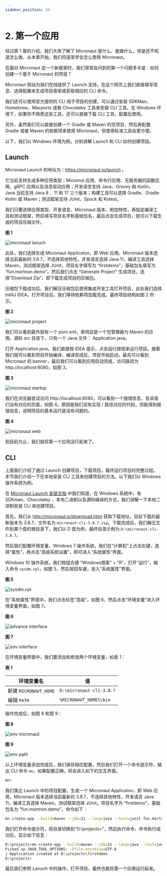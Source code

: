 ```yaml
---
sidebar_position: 20
---
```


# 2. 第一个应用

经过第 1 章的介绍，我们大体了解了 Micronaut 是什么、能做什么，但是还不知道怎么做，从本章开始，我们将逐渐学会怎么使用 Micronaut。

在面对 Micronaut 这一个新框架时，我们常常会问到的第一个问题多半是：如何创建一个基于 Micronaut 的项目？

Micronaut 网站为我们在线提供了 Launch 支持，在这个网页上我们直接填写信息、选择配置来生成项目骨架或获取相应的 CLI 命令。

我们还可以使用官方提供的 CLI 用于项目的创建，可以通过安装 SDKMan、Homebrew、Macports 或者 Chocolatey 工具来安装 CLI 工具。在 Windows 环境下，如果你不熟悉这些工具，还可以直接下载 CLI 工具，配置后使用。

另外，虽然我们可以直接创建一个 Gradle 或 Maven 的空项目，然后再配置 Gradle 或者 Maven 的依赖项来使用 Micronaut，但使用标准工具会更方便。

以下，我们以 Windows 环境为例，分别讲解 Launch 和 CLI 如何创建项目。

## Launch

Micronaut Launch 的地址为：https://micronaut.io/launch 。

它当前支持生成多种应用类型：Micronut 应用、命令行应用、无服务器的函数应用、gRPC 应用以及消息驱动应用；开发语言支持 Java、Groovy 和 Kotlin，Java 当前支持 Java 8 、11 和 17 三个版本；构建工具可以选择 Gradle、Gradle Kotlin 或 Maven；测试框架支持 JUnit、Spock 和 Kotest。

我们只要选择应用类型、开发语言、Micronaut 版本、附加特性，再指定编译工具和测试框架，然后填写项目名字和基础包名，最后点击生成项目，就可以下载生成的项目压缩文件。

**图 1**

![micronaut lanuch](./_img/2/launch.png)

此处，我们选择生成 Micronaut Applicaton，即 Web 应用，Micronaut 版本选择当前最新的 3.8.7，不选择其他特性，开发语言选择 Java 11，编译工具选择 Maven，测试框架选择 JUnit，项目名字填写为 “firstdemo”，基础包名填写为 “fun.mortnon.demo”。然后我们点击 “Generate Project” 生成项目，选择“Download Zip”，即下载生成项目的压缩包。

压缩包下载成功后，我们解压压缩包后使用集成开发工具打开项目，此处我们选择 IntillJ IDEA。打开项目后，我们等待依赖项加载完成。最终项目结构如图 2 所示。

**图 2**

![micronaut project](./_img/2/project.png)

我们可以看到最外层有一个 pom.xml，表明这是一个包管理器为 Maven 的应用。源码 src 目录下，只有一个 Java 文件： Application.java。

打开 Application.java，我们直接按 IDEA 提示，点击运行按钮来运行项目。接着我们就可以看到项目开始编译，编译完成后，项目开始启动，最先可以看到 Micronaut 的 banner，最后我们可以看到应用启动完成，访问路径为 http://localhost:8080，如图 3。

**图 3**

![micronaut startup](./_img/2/start.png)

我们在浏览器尝试访问 http://localhost:8080，可以看到一个报错信息，告诉我们没有对应的页面，如图 4。原因是我们没有实现 / 路径对应的代码，但能得到报错信息，说明项目的基本运行是没有问题的。

**图 4**

![micronaut web](./_img/2/web.png)

到目前为止，我们就将第一个应用运行起来了。

## CLI

上面我们介绍了通过 Launch 创建项目，下载项目，最终运行项目的完整过程。本节我们介绍一下在本地安装 CLI 工具来创建项目的方法。以下我们以 Windows 操作系统为例。

在 [Micronaut Launch 安装文档](..//launch/installation) 中我们知道，在 Windows 系统中，有 SDKman、Chocolatey 、本地二进制以及源码编译的方式，我们讲解一下本地二进制安装 CLI 来创建项目。

首先，我们从 http://micronaut.io/download.html 获取下载地址，目前下载的最新版本为 3.8.7，文件名为 `micronaut-cli-3.8.7.zip`。下载完成后，我们解压文件到某个盘的根目录下，我们以 D 盘为例，最终目录示例为 `D:\micronaut-cli-3.8.7`。

然后我们配置环境变量，Windows 7 操作系统，我们在“计算机”上点击右键，选择“属性”，再点击“高级系统设置”，即可进入“系统属性”界面。

Windows 10 操作系统，我们按组合键 “Windows图案” + “R”，打开“运行”，输入命令 `sysdm.cpl`，如图 5，然后按回车键，进入“系统属性”界面。

**图 5**

![sysdm.cpl](./_img/2/run.png)

在“系统属性”界面中，我们点击标签“高级”，如图 6，然后点击“环境变量”进入环境变量界面，如图 7。

**图 6**

![advance interface](./_img/2/advance.png)

**图 7**

![env interface](./_img/2/env.png)

在环境变量界面中，我们要添加和修改两个环境变量，如表 1：

**表 1**

|环境变量名|值|
|--|--|
|新建 `MICRONAUT_HOME`|`D:\micronaut-cli-3.8.7`|
|编辑 `PATH`|`%MICRONAUT_HOME%\bin`|

操作完成后，如图 8 和图 9：

**图 8**

![env micronaut](./_img/2/env_micronaut.png)

**图 9**

![env path](./_img/2/env_paht.png)

以上环境变量添加完成后，我们保存相应配置，然后我们打开一个命令提示符，输出 CLI 命令 `mn`，如果配置正确，将会进入如下的交互界面。

```bash
mn>
```

我们类比 Launch 中的项目配置，生成一个 Micronaut Applicaton，即 Web 应用，Micronaut 版本选择当前最新的 3.8.7，不选择其他特性，开发语言 Java 11，编译工具选择 Maven，测试框架选择 JUnit，项目名字为 “firstdemo”，基础包名为 “fun.mortnon.demo”，命令如下：

```bash
mn create-app --build=maven --jdk=11 --lang=java --test=junit fun.mortnon.demo.firstdemo
```

我们打开命令提示符，将目录切换到“D:\projects>”，然后执行命令，命令执行成功后，显示如下信息：

```bash
D:\projects>mn create-app --build=maven --jdk=11 --lang=java --test=junit fun.mortnon.demo.firstdemo
Picked up JAVA_TOOL_OPTIONS: -Dfile.encoding=UTF-8
| Application created at D:\projects\firstdemo
D:\projects>
```

最后我们参照 Lanuch 中的操作，打开项目，最终也能将第一个应用运行起来。
